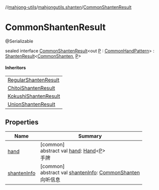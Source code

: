 //[mahjong-utils](../../../index.md)/[mahjongutils.shanten](../index.md)/[CommonShantenResult](index.md)

# CommonShantenResult

@Serializable

sealed interface [CommonShantenResult](index.md)&lt;out [P](index.md) : [CommonHandPattern](../../mahjongutils.models.hand/-common-hand-pattern/index.md)&gt; : [ShantenResult](../-shanten-result/index.md)&lt;[CommonShanten](../-common-shanten/index.md), [P](index.md)&gt; 

#### Inheritors

| |
|---|
| [RegularShantenResult](../-regular-shanten-result/index.md) |
| [ChitoiShantenResult](../-chitoi-shanten-result/index.md) |
| [KokushiShantenResult](../-kokushi-shanten-result/index.md) |
| [UnionShantenResult](../-union-shanten-result/index.md) |

## Properties

| Name | Summary |
|---|---|
| [hand](../-shanten-result/hand.md) | [common]<br>abstract val [hand](../-shanten-result/hand.md): [Hand](../../mahjongutils.models.hand/-hand/index.md)&lt;[P](index.md)&gt;<br>手牌 |
| [shantenInfo](../-shanten-result/shanten-info.md) | [common]<br>abstract val [shantenInfo](../-shanten-result/shanten-info.md): [CommonShanten](../-common-shanten/index.md)<br>向听信息 |
